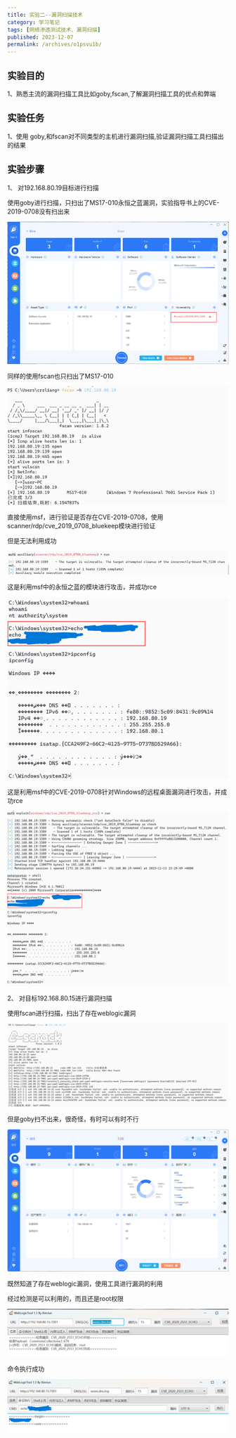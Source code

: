```yaml
---
title: 实验二--漏洞扫描技术
category: 学习笔记
tags: [网络渗透测试技术、漏洞扫描]
published: 2023-12-07
permalink: /archives/o1psvu1b/
---
```

## 实验目的

1、熟悉主流的漏洞扫描工具比如goby,fscan,了解漏洞扫描工具的优点和弊端

## 实验任务

1、使用 goby,和fscan对不同类型的主机进行漏洞扫描,验证漏洞扫描工具扫描出的结果

## 实验步骤

1、 对192.168.80.19目标进行扫描

使用goby进行扫描，只扫出了MS17-010永恒之蓝漏洞，实验指导书上的CVE-2019-0708没有扫出来

![image-20240714193744557](./images/202407142108935.png)

同样的使用fscan也只扫出了MS17-010

 ![image-20240714193750174](./images/202407142108937.png)

直接使用msf，进行验证是否存在CVE-2019-0708，使用scanner/rdp/cve_2019_0708_bluekeep模块进行验证

但是无法利用成功

![image-20240714193754347](./images/202407142108938.png)

这是利用msf中的永恒之蓝的模块进行攻击，并成功rce

 ![image-20240714193759257](./images/202407142108939.png)

这是利用msf中的CVE-2019-0708针对Windows的远程桌面漏洞进行攻击，并成功rce

![image-20240714193805839](./images/202407142108940.png)

2、 对目标192.168.80.15进行漏洞扫描

使用fscan进行扫描，扫出了存在weblogic漏洞

![image-20240714193810616](./images/202407142108941.png)

但是goby扫不出来，很奇怪，有时可以有时不行

![image-20240714193815594](./images/202407142108942.png)

既然知道了存在weblogic漏洞，使用工具进行漏洞的利用

经过检测是可以利用的，而且还是root权限

![image-20240714193835677](./images/202407142108943.png)

命令执行成功

![image-20240714193840499](./images/202407142108944.png)
